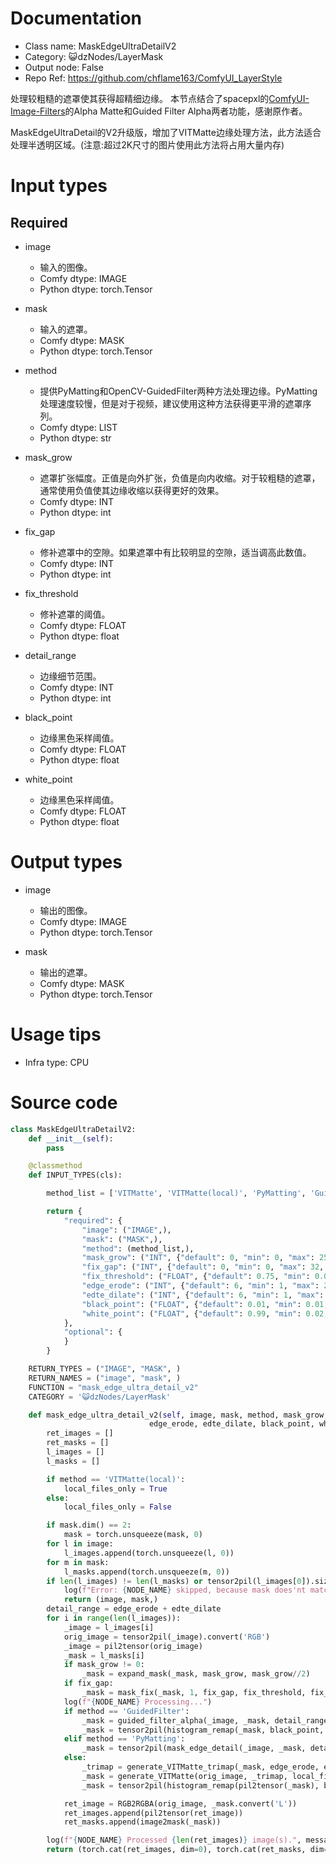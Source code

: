 # Documentation
- Class name: MaskEdgeUltraDetailV2
- Category: 😺dzNodes/LayerMask
- Output node: False
- Repo Ref: https://github.com/chflame163/ComfyUI_LayerStyle

处理较粗糙的遮罩使其获得超精细边缘。 本节点结合了spacepxl的[ComfyUI-Image-Filters](https://github.com/spacepxl/ComfyUI-Image-Filters)的Alpha Matte和Guided Filter Alpha两者功能，感谢原作者。

MaskEdgeUltraDetail的V2升级版，增加了VITMatte边缘处理方法，此方法适合处理半透明区域。(注意:超过2K尺寸的图片使用此方法将占用大量内存)

# Input types

## Required

- image
    - 输入的图像。
    - Comfy dtype: IMAGE
    - Python dtype: torch.Tensor

- mask
    - 输入的遮罩。
    - Comfy dtype: MASK
    - Python dtype: torch.Tensor

- method
    - 提供PyMatting和OpenCV-GuidedFilter两种方法处理边缘。PyMatting处理速度较慢，但是对于视频，建议使用这种方法获得更平滑的遮罩序列。
    - Comfy dtype: LIST
    - Python dtype: str

- mask_grow
    - 遮罩扩张幅度。正值是向外扩张，负值是向内收缩。对于较粗糙的遮罩，通常使用负值使其边缘收缩以获得更好的效果。
    - Comfy dtype: INT
    - Python dtype: int

- fix_gap
    - 修补遮罩中的空隙。如果遮罩中有比较明显的空隙，适当调高此数值。
    - Comfy dtype: INT
    - Python dtype: int

- fix_threshold
    - 修补遮罩的阈值。
    - Comfy dtype: FLOAT
    - Python dtype: float

- detail_range
    - 边缘细节范围。
    - Comfy dtype: INT
    - Python dtype: int

- black_point
    - 边缘黑色采样阈值。
    - Comfy dtype: FLOAT
    - Python dtype: float

- white_point
    - 边缘黑色采样阈值。
    - Comfy dtype: FLOAT
    - Python dtype: float



# Output types

- image
    - 输出的图像。
    - Comfy dtype: IMAGE
    - Python dtype: torch.Tensor

- mask
    - 输出的遮罩。
    - Comfy dtype: MASK
    - Python dtype: torch.Tensor

# Usage tips
- Infra type: CPU

# Source code
```python
class MaskEdgeUltraDetailV2:
    def __init__(self):
        pass

    @classmethod
    def INPUT_TYPES(cls):

        method_list = ['VITMatte', 'VITMatte(local)', 'PyMatting', 'GuidedFilter', ]

        return {
            "required": {
                "image": ("IMAGE",),
                "mask": ("MASK",),
                "method": (method_list,),
                "mask_grow": ("INT", {"default": 0, "min": 0, "max": 256, "step": 1}),
                "fix_gap": ("INT", {"default": 0, "min": 0, "max": 32, "step": 1}),
                "fix_threshold": ("FLOAT", {"default": 0.75, "min": 0.01, "max": 0.99, "step": 0.01}),
                "edge_erode": ("INT", {"default": 6, "min": 1, "max": 255, "step": 1}),
                "edte_dilate": ("INT", {"default": 6, "min": 1, "max": 255, "step": 1}),
                "black_point": ("FLOAT", {"default": 0.01, "min": 0.01, "max": 0.98, "step": 0.01, "display": "slider"}),
                "white_point": ("FLOAT", {"default": 0.99, "min": 0.02, "max": 0.99, "step": 0.01, "display": "slider"}),
            },
            "optional": {
            }
        }

    RETURN_TYPES = ("IMAGE", "MASK", )
    RETURN_NAMES = ("image", "mask", )
    FUNCTION = "mask_edge_ultra_detail_v2"
    CATEGORY = '😺dzNodes/LayerMask'

    def mask_edge_ultra_detail_v2(self, image, mask, method, mask_grow, fix_gap, fix_threshold,
                               edge_erode, edte_dilate, black_point, white_point,):
        ret_images = []
        ret_masks = []
        l_images = []
        l_masks = []

        if method == 'VITMatte(local)':
            local_files_only = True
        else:
            local_files_only = False

        if mask.dim() == 2:
            mask = torch.unsqueeze(mask, 0)
        for l in image:
            l_images.append(torch.unsqueeze(l, 0))
        for m in mask:
            l_masks.append(torch.unsqueeze(m, 0))
        if len(l_images) != len(l_masks) or tensor2pil(l_images[0]).size != tensor2pil(l_masks[0]).size:
            log(f"Error: {NODE_NAME} skipped, because mask does'nt match image.", message_type='error')
            return (image, mask,)
        detail_range = edge_erode + edte_dilate
        for i in range(len(l_images)):
            _image = l_images[i]
            orig_image = tensor2pil(_image).convert('RGB')
            _image = pil2tensor(orig_image)
            _mask = l_masks[i]
            if mask_grow != 0:
                _mask = expand_mask(_mask, mask_grow, mask_grow//2)
            if fix_gap:
                _mask = mask_fix(_mask, 1, fix_gap, fix_threshold, fix_threshold)
            log(f"{NODE_NAME} Processing...")
            if method == 'GuidedFilter':
                _mask = guided_filter_alpha(_image, _mask, detail_range//6)
                _mask = tensor2pil(histogram_remap(_mask, black_point, white_point))
            elif method == 'PyMatting':
                _mask = tensor2pil(mask_edge_detail(_image, _mask, detail_range//8, black_point, white_point))
            else:
                _trimap = generate_VITMatte_trimap(_mask, edge_erode, edte_dilate)
                _mask = generate_VITMatte(orig_image, _trimap, local_files_only=local_files_only)
                _mask = tensor2pil(histogram_remap(pil2tensor(_mask), black_point, white_point))

            ret_image = RGB2RGBA(orig_image, _mask.convert('L'))
            ret_images.append(pil2tensor(ret_image))
            ret_masks.append(image2mask(_mask))

        log(f"{NODE_NAME} Processed {len(ret_images)} image(s).", message_type='finish')
        return (torch.cat(ret_images, dim=0), torch.cat(ret_masks, dim=0),)
```